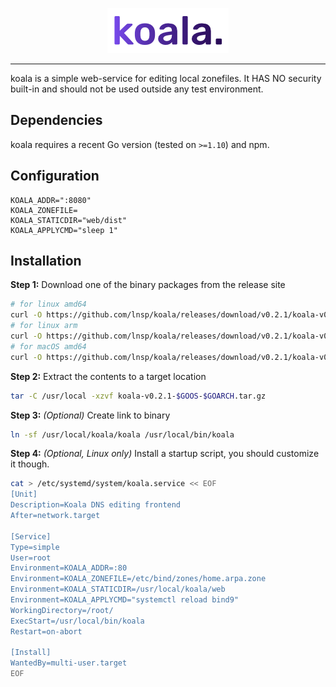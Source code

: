 <p align="center">
<img src="https://github.com/lnsp/koala/raw/master/koala.png" alt="koala">
</p>
<hr>
koala is a simple web-service for editing local zonefiles. It HAS NO security built-in and should not be used outside any test environment.

## Dependencies
koala requires a recent Go version (tested on `>=1.10`) and npm.

## Configuration
```
KOALA_ADDR=":8080"
KOALA_ZONEFILE=
KOALA_STATICDIR="web/dist"
KOALA_APPLYCMD="sleep 1"
```
## Installation
**Step 1:** Download one of the binary packages from the release site
```bash
# for linux amd64
curl -O https://github.com/lnsp/koala/releases/download/v0.2.1/koala-v0.2.1-linux-amd64.tar.gz
# for linux arm
curl -O https://github.com/lnsp/koala/releases/download/v0.2.1/koala-v0.2.1-linux-arm.tar.gz
# for macOS amd64
curl -O https://github.com/lnsp/koala/releases/download/v0.2.1/koala-v0.2.1-darwin-amd64.tar.gz
```
**Step 2:** Extract the contents to a target location
```bash
tar -C /usr/local -xzvf koala-v0.2.1-$GOOS-$GOARCH.tar.gz
```
**Step 3:** *(Optional)* Create link to binary
```bash
ln -sf /usr/local/koala/koala /usr/local/bin/koala
```
**Step 4:** *(Optional, Linux only)* Install a startup script, you should customize it though.
```bash
cat > /etc/systemd/system/koala.service << EOF
[Unit]
Description=Koala DNS editing frontend
After=network.target

[Service]
Type=simple
User=root
Environment=KOALA_ADDR=:80
Environment=KOALA_ZONEFILE=/etc/bind/zones/home.arpa.zone
Environment=KOALA_STATICDIR=/usr/local/koala/web
Environment=KOALA_APPLYCMD="systemctl reload bind9"
WorkingDirectory=/root/
ExecStart=/usr/local/bin/koala
Restart=on-abort

[Install]
WantedBy=multi-user.target
EOF
```
